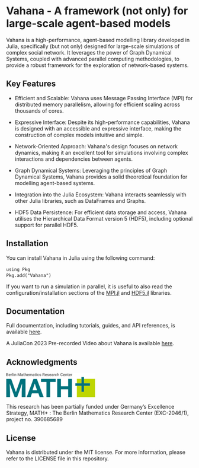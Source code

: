 # Vahana - A framework (not only) for large-scale agent-based models 

Vahana is a high-performance, agent-based modelling library developed
in Julia, specifically (but not only) designed for large-scale
simulations of complex social network. It leverages the power of Graph
Dynamical Systems, coupled with advanced parallel computing
methodologies, to provide a robust framework for the exploration of
network-based systems.

## Key Features

- Efficient and Scalable: Vahana uses Message Passing Interface (MPI)
  for distributed memory parallelism, allowing for efficient scaling
  across thousands of cores.

- Expressive Interface: Despite its high-performance capabilities,
  Vahana is designed with an accessible and expressive interface,
  making the construction of complex models intuitive and simple.

- Network-Oriented Approach: Vahana's design focuses on network
  dynamics, making it an excellent tool for simulations involving
  complex interactions and dependencies between agents.

- Graph Dynamical Systems: Leveraging the principles of Graph
  Dynamical Systems, Vahana provides a solid theoretical foundation
  for modelling agent-based systems.

- Integration into the Julia Ecosystem: Vahana interacts seamlessly
  with other Julia libraries, such as DataFrames and Graphs.

- HDF5 Data Persistence: For efficient data storage and access, Vahana
  utilises the Hierarchical Data Format version 5 (HDF5), including
  optional support for parallel HDF5.

## Installation

You can install Vahana in Julia using the following command:

```
using Pkg
Pkg.add("Vahana")
```

If you want to run a simulation in parallel, it is useful to also read
the configuration/installation sections of the
[MPI.jl](https://juliaparallel.org/MPI.jl/stable/configuration/) and
[HDF5.jl](https://juliaio.github.io/HDF5.jl/stable/#Installation)
libraries.

## Documentation 

Full documentation, including tutorials, guides, and API references, 
is available [here](https://s-fuerst.github.io/Vahana.jl/).

A JuliaCon 2023 Pre-recorded Video about Vahana is available [here](https://www.youtube.com/watch?v=-318ec-kCBM).

## Acknowledgments

![mathplus logo](/mathplus.png)

This research has been partially funded under Germany’s Excellence
Strategy, MATH+ : The Berlin Mathematics Research Center (EXC-2046/1),
project no. 390685689

## License

Vahana is distributed under the MIT license. For more
information, please refer to the LICENSE file in this repository.

